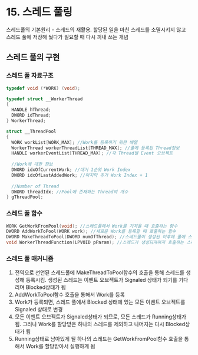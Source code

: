 # 15. 스레드 풀링

스레드풀의 기본원리 - 스레드의 재활용. 할당된 일을 마친 스레드를 소멸시키지 않고 스레드 풀에 저장해 뒀다가 필요할 때 다시 꺼내 쓰는 개념



## 스레드 풀의 구현

### 스레드 풀 자료구조

```c++
typedef void (*WORK) (void);

typedef struct __WorkerThread
{
  HANDLE hThread;
  DWORD idThread;
} WorkerThread;

struct __ThreadPool
{
  WORK workList[WORK_MAX]; //Work를 등록하기 위한 배열
  WorkerThread workerThreadList[THREAD_MAX]; //풀에 등록된 Thread정보
  HANDLE workerEventList[THREAD_MAX]; //각 Thread별 Event 오브젝트
  
  //Work에 대한 정보
  DWORD idxOfCurrentWork; //대기 1순위 Work Index
  DWORD idxOfLastAddedWork; //마지막 추가 Work Index + 1
  
  //Number of Thread
  DWORD threadIdx; //Pool에 존재하는 Thread의 개수
} gThreadPool;
```

### 스레드 풀 함수

```c++
WORK GetWorkFromPool(void); //스레드풀에서 Work를 가져올 때 호출하는 함수
DWORD AddWorkToPool(WORK work); //새로운 Work를 등록할 때 호출하는 함수
DWORD MakeThreadToPool(DWORD numOfThread); //스레드풀이 생성된 이후에 풀에 스레드를 생성하는 함수. 인자로 전잘되는 수 만큼 스레드가 생성됨
void WorkerThreadFunction(LPVOID pParam); //스레드가 생성되자마자 호출하는 스레드의 main함수
```

### 스레드 풀 매커니즘

1. 전역으로 선언된 스레드풀에 MakeThreadToPool함수의 호출을 통해 스레드를 생성해 등록시킴. 생성된 스레드는 이벤트 오브젝트가 Signaled 상태가 되기를 기다리며 Blocked상태가 됨
2. AddWorkToPool함수 호출을 통해서 Work를 등록
3. Work가 등록되면, 스레드 풀에서 Blocked 상태에 있는 모든 이벤트 오브젝트를 Signaled 상태로 변경
4. 모든 이벤트 오브젝트가 Signaled상태가 되므로, 모든 스레드가 Running상태가 됨. 그러나 Work를 할당받은 하나의 스레드를 제외하고 나머지는 다시 Blocked상태가 됨
5. Running상태로 남아있게 될 하나의 스레드는 GetWorkFromPool함수 호출을 통해서 Work를 할당받아서 실행하게 됨

